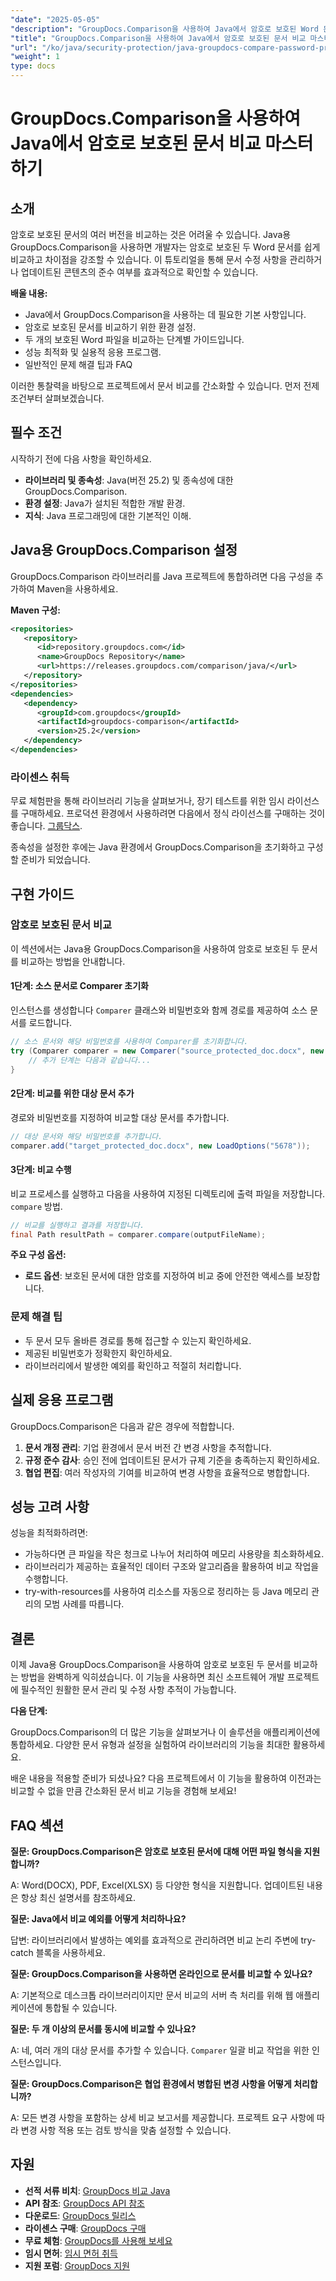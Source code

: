 ```yaml
---
"date": "2025-05-05"
"description": "GroupDocs.Comparison을 사용하여 Java에서 암호로 보호된 Word 문서를 비교하는 방법을 알아보세요. 이 가이드에서는 원활한 문서 비교를 위한 설정, 구현 및 모범 사례를 다룹니다."
"title": "GroupDocs.Comparison을 사용하여 Java에서 암호로 보호된 문서 비교 마스터하기"
"url": "/ko/java/security-protection/java-groupdocs-compare-password-protected-docs/"
"weight": 1
type: docs
---
```

# GroupDocs.Comparison을 사용하여 Java에서 암호로 보호된 문서 비교 마스터하기

## 소개

암호로 보호된 문서의 여러 버전을 비교하는 것은 어려울 수 있습니다. Java용 GroupDocs.Comparison을 사용하면 개발자는 암호로 보호된 두 Word 문서를 쉽게 비교하고 차이점을 강조할 수 있습니다. 이 튜토리얼을 통해 문서 수정 사항을 관리하거나 업데이트된 콘텐츠의 준수 여부를 효과적으로 확인할 수 있습니다.

**배울 내용:**

- Java에서 GroupDocs.Comparison을 사용하는 데 필요한 기본 사항입니다.
- 암호로 보호된 문서를 비교하기 위한 환경 설정.
- 두 개의 보호된 Word 파일을 비교하는 단계별 가이드입니다.
- 성능 최적화 및 실용적 응용 프로그램.
- 일반적인 문제 해결 팁과 FAQ

이러한 통찰력을 바탕으로 프로젝트에서 문서 비교를 간소화할 수 있습니다. 먼저 전제 조건부터 살펴보겠습니다.

## 필수 조건

시작하기 전에 다음 사항을 확인하세요.

- **라이브러리 및 종속성**: Java(버전 25.2) 및 종속성에 대한 GroupDocs.Comparison.
- **환경 설정**: Java가 설치된 적합한 개발 환경.
- **지식**: Java 프로그래밍에 대한 기본적인 이해.

## Java용 GroupDocs.Comparison 설정

GroupDocs.Comparison 라이브러리를 Java 프로젝트에 통합하려면 다음 구성을 추가하여 Maven을 사용하세요.

**Maven 구성:**

```xml
<repositories>
   <repository>
      <id>repository.groupdocs.com</id>
      <name>GroupDocs Repository</name>
      <url>https://releases.groupdocs.com/comparison/java/</url>
   </repository>
</repositories>
<dependencies>
   <dependency>
      <groupId>com.groupdocs</groupId>
      <artifactId>groupdocs-comparison</artifactId>
      <version>25.2</version>
   </dependency>
</dependencies>
```

### 라이센스 취득

무료 체험판을 통해 라이브러리 기능을 살펴보거나, 장기 테스트를 위한 임시 라이선스를 구매하세요. 프로덕션 환경에서 사용하려면 다음에서 정식 라이선스를 구매하는 것이 좋습니다. [그룹닥스](https://purchase.groupdocs.com/buy).

종속성을 설정한 후에는 Java 환경에서 GroupDocs.Comparison을 초기화하고 구성할 준비가 되었습니다.

## 구현 가이드

### 암호로 보호된 문서 비교

이 섹션에서는 Java용 GroupDocs.Comparison을 사용하여 암호로 보호된 두 문서를 비교하는 방법을 안내합니다. 

#### 1단계: 소스 문서로 Comparer 초기화

인스턴스를 생성합니다 `Comparer` 클래스와 비밀번호와 함께 경로를 제공하여 소스 문서를 로드합니다.

```java
// 소스 문서와 해당 비밀번호를 사용하여 Comparer를 초기화합니다.
try (Comparer comparer = new Comparer("source_protected_doc.docx", new LoadOptions("1234"))) {
    // 추가 단계는 다음과 같습니다...
}
```

#### 2단계: 비교를 위한 대상 문서 추가

경로와 비밀번호를 지정하여 비교할 대상 문서를 추가합니다.

```java
// 대상 문서와 해당 비밀번호를 추가합니다.
comparer.add("target_protected_doc.docx", new LoadOptions("5678"));
```

#### 3단계: 비교 수행

비교 프로세스를 실행하고 다음을 사용하여 지정된 디렉토리에 출력 파일을 저장합니다. `compare` 방법.

```java
// 비교를 실행하고 결과를 저장합니다.
final Path resultPath = comparer.compare(outputFileName);
```

**주요 구성 옵션:**

- **로드 옵션**: 보호된 문서에 대한 암호를 지정하여 비교 중에 안전한 액세스를 보장합니다.

### 문제 해결 팁

- 두 문서 모두 올바른 경로를 통해 접근할 수 있는지 확인하세요.
- 제공된 비밀번호가 정확한지 확인하세요.
- 라이브러리에서 발생한 예외를 확인하고 적절히 처리합니다.

## 실제 응용 프로그램

GroupDocs.Comparison은 다음과 같은 경우에 적합합니다.

1. **문서 개정 관리**: 기업 환경에서 문서 버전 간 변경 사항을 추적합니다.
2. **규정 준수 감사**: 승인 전에 업데이트된 문서가 규제 기준을 충족하는지 확인하세요.
3. **협업 편집**: 여러 작성자의 기여를 비교하여 변경 사항을 효율적으로 병합합니다.

## 성능 고려 사항

성능을 최적화하려면:

- 가능하다면 큰 파일을 작은 청크로 나누어 처리하여 메모리 사용량을 최소화하세요.
- 라이브러리가 제공하는 효율적인 데이터 구조와 알고리즘을 활용하여 비교 작업을 수행합니다.
- try-with-resources를 사용하여 리소스를 자동으로 정리하는 등 Java 메모리 관리의 모범 사례를 따릅니다.

## 결론

이제 Java용 GroupDocs.Comparison을 사용하여 암호로 보호된 두 문서를 비교하는 방법을 완벽하게 익히셨습니다. 이 기능을 사용하면 최신 소프트웨어 개발 프로젝트에 필수적인 원활한 문서 관리 및 수정 사항 추적이 가능합니다.

**다음 단계:**

GroupDocs.Comparison의 더 많은 기능을 살펴보거나 이 솔루션을 애플리케이션에 통합하세요. 다양한 문서 유형과 설정을 실험하여 라이브러리의 기능을 최대한 활용하세요.

배운 내용을 적용할 준비가 되셨나요? 다음 프로젝트에서 이 기능을 활용하여 이전과는 비교할 수 없을 만큼 간소화된 문서 비교 기능을 경험해 보세요!

## FAQ 섹션

**질문: GroupDocs.Comparison은 암호로 보호된 문서에 대해 어떤 파일 형식을 지원합니까?**

A: Word(DOCX), PDF, Excel(XLSX) 등 다양한 형식을 지원합니다. 업데이트된 내용은 항상 최신 설명서를 참조하세요.

**질문: Java에서 비교 예외를 어떻게 처리하나요?**

답변: 라이브러리에서 발생하는 예외를 효과적으로 관리하려면 비교 논리 주변에 try-catch 블록을 사용하세요.

**질문: GroupDocs.Comparison을 사용하면 온라인으로 문서를 비교할 수 있나요?**

A: 기본적으로 데스크톱 라이브러리이지만 문서 비교의 서버 측 처리를 위해 웹 애플리케이션에 통합될 수 있습니다.

**질문: 두 개 이상의 문서를 동시에 비교할 수 있나요?**

A: 네, 여러 개의 대상 문서를 추가할 수 있습니다. `Comparer` 일괄 비교 작업을 위한 인스턴스입니다.

**질문: GroupDocs.Comparison은 협업 환경에서 병합된 변경 사항을 어떻게 처리합니까?**

A: 모든 변경 사항을 포함하는 상세 비교 보고서를 제공합니다. 프로젝트 요구 사항에 따라 변경 사항 적용 또는 검토 방식을 맞춤 설정할 수 있습니다.

## 자원

- **선적 서류 비치**: [GroupDocs 비교 Java](https://docs.groupdocs.com/comparison/java/)
- **API 참조**: [GroupDocs API 참조](https://reference.groupdocs.com/comparison/java/)
- **다운로드**: [GroupDocs 릴리스](https://releases.groupdocs.com/comparison/java/)
- **라이센스 구매**: [GroupDocs 구매](https://purchase.groupdocs.com/buy)
- **무료 체험**: [GroupDocs를 사용해 보세요](https://releases.groupdocs.com/comparison/java/)
- **임시 면허**: [임시 면허 취득](https://purchase.groupdocs.com/temporary-license/)
- **지원 포럼**: [GroupDocs 지원](https://forum.groupdocs.com/c/comparison)